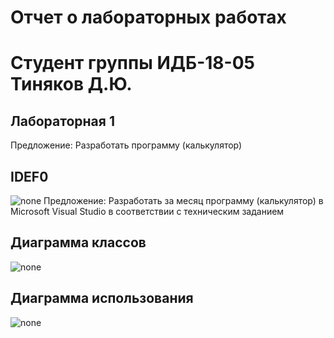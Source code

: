 # Отчет о лабораторных работах
# Студент группы ИДБ-18-05 Тиняков Д.Ю.

## Лабораторная 1

Предложение: Разработать программу (калькулятор)
## IDEF0
![none](https://github.com/TinyakovD/Tinyakov.github.io/blob/main/%D0%9B%D0%B0%D0%B1%D0%B0%201.1.png)
Предложение: Разработать за месяц программу (калькулятор) в Microsoft Visual Studio в соответствии с техническим заданием
## Диаграмма классов
![none](https://github.com/TinyakovD/Tinyakov.github.io/blob/main/%D0%9B%D0%B0%D0%B1%D0%B01.2.png)
## Диаграмма использования 
![none](https://github.com/TinyakovD/Tinyakov.github.io/blob/main/%D0%9B%D0%B0%D0%B1%D0%B01.3.png)

